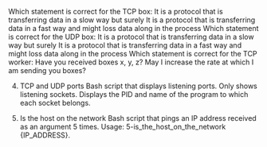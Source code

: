Which statement is correct for the TCP box:
It is a protocol that is transferring data in a slow way but surely
It is a protocol that is transferring data in a fast way and might loss data along in the process
Which statement is correct for the UDP box:
It is a protocol that is transferring data in a slow way but surely
It is a protocol that is transferring data in a fast way and might loss data along in the process
Which statement is correct for the TCP worker:
Have you received boxes x, y, z?
May I increase the rate at which I am sending you boxes?

4. TCP and UDP ports
Bash script that displays listening ports.
Only shows listening sockets.
Displays the PID and name of the program to which each socket belongs.

5. Is the host on the network
Bash script that pings an IP address received as an argument 5 times.
Usage: 5-is_the_host_on_the_network {IP_ADDRESS}.    
